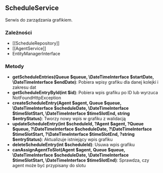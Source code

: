 ## ScheduleService

Serwis do zarządzania grafikiem.

### Zależności
- [[ScheduleRepository]]
- [[AgentService]]
- EntityManagerInterface

### Metody
- **getScheduleEntries(Queue $queue, \DateTimeInterface $startDate, \DateTimeInterface $endDate)**: Pobiera wpisy grafiku dla danej kolejki i zakresu dat
- **getScheduleEntryById(int $id)**: Pobiera wpis grafiku po ID lub wyrzuca NotFoundHttpException
- **createScheduleEntry(Agent $agent, Queue $queue, \DateTimeInterface $scheduleDate, \DateTimeInterface $timeSlotStart, \DateTimeInterface $timeSlotEnd, string $entryStatus)**: Tworzy nowy wpis w grafiku z walidacją
- **updateScheduleEntry(int $scheduleId, ?Agent $agent, ?Queue $queue, ?\DateTimeInterface $scheduleDate, ?\DateTimeInterface $timeSlotStart, ?\DateTimeInterface $timeSlotEnd, ?string $entryStatus)**: Aktualizuje istniejący wpis grafiku
- **deleteScheduleEntry(int $scheduleId)**: Usuwa wpis grafiku
- **canAssignAgentToSlot(Agent $agent, Queue $queue, \DateTimeInterface $scheduleDate, \DateTimeInterface $timeSlotStart, \DateTimeInterface $timeSlotEnd)**: Sprawdza, czy agent może być przypisany do slotu 
 
